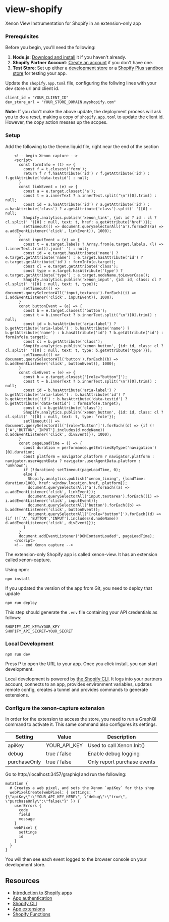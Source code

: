 # view-shopify
Xenon View Instrumentation for Shopify in an extension-only app

### Prerequisites

Before you begin, you'll need the following:

1. **Node.js**: [Download and install](https://nodejs.org/en/download/) it if you haven't already.
2. **Shopify Partner Account**: [Create an account](https://partners.shopify.com/signup) if you don't have one.
3. **Test Store**: Set up either a [development store](https://help.shopify.com/en/partners/dashboard/development-stores#create-a-development-store) or a [Shopify Plus sandbox store](https://help.shopify.com/en/partners/dashboard/managing-stores/plus-sandbox-store) for testing your app.


Update the `shopify.app.toml` file, configuring the follwing lines with your dev store url and client id.
```
client_id = "YOUR_CLIENT_ID"
dev_store_url = "YOUR_STORE_DOMAIN.myshopify.com"
```

**Note**: If you don't make the above update, the deployment process will ask you to do a reset, making a copy of `shopify.app.toml` to update the client id.  However, the copy action messes up the scopes.


### Setup

Add the following to the theme.liquid file, right near the end of the </head> section
```
    <!-- begin Xenon capture -->
    <script>
      const formInfo = (t) => {
        const f = t.closest('form');
        return f ? f.hasAttribute('id') ? f.getAttribute('id') : f.getAttribute('data-testid') : null;
      }
      const linkEvent = (e) => {
        const a = e.target.closest('a');
        const t = a.innerText ? a.innerText.split('\n')[0].trim() : null;
        const id = a.hasAttribute('id') ? a.getAttribute('id') : a.hasAttribute('class') ? a.getAttribute('class').split(' ')[0] : null;
        Shopify.analytics.publish('xenon_link', {id: id ? id : cl ? cl.split(' ')[0] : null, text: t, href: a.getAttribute('href')});
        setTimeout(() => document.querySelectorAll('a').forEach((a) => a.addEventListener('click', linkEvent)), 1000);
      }
      const inputEvent = (e) => {
        const t = e.target.labels ? Array.from(e.target.labels, (l) => l.innerText.trim()).join(' ') : null;
        const id = e.target.hasAttribute('name') ? e.target.getAttribute('name') : e.target.hasAttribute('id') ? e.target.getAttribute('id') : formInfo(e.target);
        const cl = e.target.getAttribute('class');
        const type = e.target.hasAttribute('type') ? e.target.getAttribute('type') : e.target.nodeName.toLowerCase();
        Shopify.analytics.publish('xenon_input', {id: id, class: cl ? cl.split(' ')[0] : null, text: t, type});
        setTimeout(() => document.querySelectorAll('input,textarea').forEach((i) => i.addEventListener('click', inputEvent)), 1000);
      }
      const buttonEvent = (e) => {
        const b = e.target.closest('button');
        const t = b.innerText ? b.innerText.split('\n')[0].trim() : null;
        const id = b.hasAttribute('aria-label') ? b.getAttribute('aria-label') : b.hasAttribute('name') ? b.getAttribute('name') : b.hasAttribute('id') ? b.getAttribute('id') : formInfo(e.target);
        const cl = b.getAttribute('class');
        Shopify.analytics.publish('xenon_button', {id: id, class: cl ? cl.split(' ')[0] : null, text: t, type: b.getAttribute('type')});
        setTimeout(() => document.querySelectorAll('button').forEach((b) => b.addEventListener('click', buttonEvent)), 1000);
      }
      const divEvent = (e) => {
        const b = e.target.closest('[role="button"]');
        const t = b.innerText ? b.innerText.split('\n')[0].trim() : null;
        const id = b.hasAttribute('aria-label') ? b.getAttribute('aria-label') : b.hasAttribute('id') ? b.getAttribute('id') : b.hasAttribute('data-testid') ? b.getAttribute('data-testid') : formInfo(e.target);
        const cl = b.getAttribute('class');
        Shopify.analytics.publish('xenon_button', {id: id, class: cl ? cl.split(' ')[0] : null, text: t, type: 'role'});
        setTimeout(() => document.querySelectorAll('[role="button"]').forEach((d) => {if (!['A','BUTTON','INPUT'].includes(d.nodeName)) d.addEventListener('click', divEvent)}), 1000);
      }
      const pageLoadTime = () => {
        const duration = performance.getEntriesByType('navigation')[0].duration;
        const platform = navigator.platform ? navigator.platform : navigator.userAgentData ? navigator.userAgentData.platform : 'unknown';
        if (!duration) setTimeout(pageLoadTime, 0);
        else {
          Shopify.analytics.publish('xenon_timing', {loadTime: duration/1000, href: window.location.href, platform});
          document.querySelectorAll('a').forEach((a) => a.addEventListener('click', linkEvent));
          document.querySelectorAll('input,textarea').forEach((i) => i.addEventListener('click', inputEvent));
          document.querySelectorAll('button').forEach((b) => b.addEventListener('click', buttonEvent));
          document.querySelectorAll('[role="button"]').forEach((d) => {if (!['A','BUTTON','INPUT'].includes(d.nodeName)) d.addEventListener('click', divEvent)});
        }
      }
      document.addEventListener('DOMContentLoaded', pageLoadTime);
    </script>
    <!-- end Xenon capture -->
```

The extension-only Shopify app is called xenon-view.  It has an extension called xenon-capture.

Using npm:

```shell
npm install
```

If you updated the version of the app from Git, you need to deploy that update

```shell
npm run deploy
```

This step should generate the `.env` file containing your API credentials as follows:
```
SHOPIFY_API_KEY=YOUR_KEY
SHOPIFY_API_SECRET=YOUR_SECRET
```

### Local Development

```shell
npm run dev
```

Press P to open the URL to your app. Once you click install, you can start development.

Local development is powered by [the Shopify CLI](https://shopify.dev/docs/apps/tools/cli). It logs into your partners account, connects to an app, provides environment variables, updates remote config, creates a tunnel and provides commands to generate extensions.

### Configure the xenon-capture extension

In order for the extension to access the store, you need to run a GraphQl command to activate it.
This same command also configures its settings.

| Setting      | Value        | Description                 |
|--------------|--------------|-----------------------------|
| apiKey       | YOUR_API_KEY | Used to call Xenon.Init()   |
| debug        | true / false | Enable debug logging        |
| purchaseOnly | true / false | Only report purchase events |

Go to http://localhost:3457/graphiql and run the following:

```
mutation {
  # Creates a web pixel, and sets the Xenon `apiKey` for this shop
  webPixelCreate(webPixel: { settings: "{\"apiKey\":\"YOUR_API_KEY_HERE\", \"debug\":\"true\", \"purchaseOnly\":\"false\"}" }) {
    userErrors {
      code
      field
      message
    }
    webPixel {
      settings
      id
    }
  }
}
```

You will then see each event logged to the browser console on your development store.

## Resources

- [Introduction to Shopify apps](https://shopify.dev/docs/apps/getting-started)
- [App authentication](https://shopify.dev/docs/apps/auth)
- [Shopify CLI](https://shopify.dev/docs/apps/tools/cli)
- [App extensions](https://shopify.dev/docs/apps/app-extensions/list)
- [Shopify Functions](https://shopify.dev/docs/api/functions)
